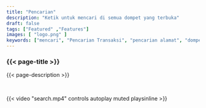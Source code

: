 ```yaml
---
title: "Pencarian"
description: "Ketik untuk mencari di semua dompet yang terbuka"
draft: false
tags: ["Featured" ,"Features"]
images: [ "logo.png" ]
keywords: ["mencari", "Pencarian Transaksi", "pencarian alamat", "dompet"]
---
```






### {{< page-title >}} 
{{< page-description >}} 

<br>



{{< video "search.mp4" controls  autoplay muted playsinline >}}